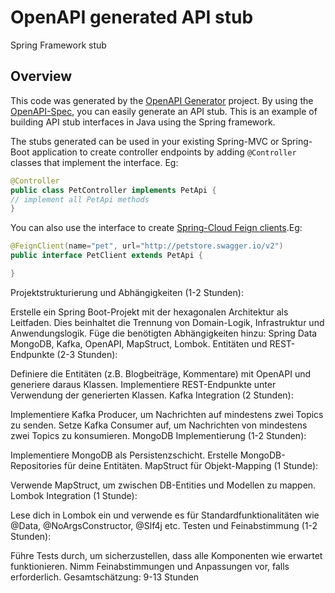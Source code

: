 
# OpenAPI generated API stub

Spring Framework stub


## Overview
This code was generated by the [OpenAPI Generator](https://openapi-generator.tech) project.
By using the [OpenAPI-Spec](https://openapis.org), you can easily generate an API stub.
This is an example of building API stub interfaces in Java using the Spring framework.

The stubs generated can be used in your existing Spring-MVC or Spring-Boot application to create controller endpoints
by adding ```@Controller``` classes that implement the interface. Eg:
```java
@Controller
public class PetController implements PetApi {
// implement all PetApi methods
}
```

You can also use the interface to create [Spring-Cloud Feign clients](http://projects.spring.io/spring-cloud/spring-cloud.html#spring-cloud-feign-inheritance).Eg:
```java
@FeignClient(name="pet", url="http://petstore.swagger.io/v2")
public interface PetClient extends PetApi {

}
```

Projektstrukturierung und Abhängigkeiten (1-2 Stunden):

Erstelle ein Spring Boot-Projekt mit der hexagonalen Architektur als Leitfaden. Dies beinhaltet die Trennung von Domain-Logik, Infrastruktur und Anwendungslogik.
Füge die benötigten Abhängigkeiten hinzu: Spring Data MongoDB, Kafka, OpenAPI, MapStruct, Lombok.
Entitäten und REST-Endpunkte (2-3 Stunden):

Definiere die Entitäten (z.B. Blogbeiträge, Kommentare) mit OpenAPI und generiere daraus Klassen.
Implementiere REST-Endpunkte unter Verwendung der generierten Klassen.
Kafka Integration (2 Stunden):

Implementiere Kafka Producer, um Nachrichten auf mindestens zwei Topics zu senden.
Setze Kafka Consumer auf, um Nachrichten von mindestens zwei Topics zu konsumieren.
MongoDB Implementierung (1-2 Stunden):

Implementiere MongoDB als Persistenzschicht.
Erstelle MongoDB-Repositories für deine Entitäten.
MapStruct für Objekt-Mapping (1 Stunde):

Verwende MapStruct, um zwischen DB-Entities und Modellen zu mappen.
Lombok Integration (1 Stunde):

Lese dich in Lombok ein und verwende es für Standardfunktionalitäten wie @Data, @NoArgsConstructor, @Slf4j etc.
Testen und Feinabstimmung (1-2 Stunden):

Führe Tests durch, um sicherzustellen, dass alle Komponenten wie erwartet funktionieren.
Nimm Feinabstimmungen und Anpassungen vor, falls erforderlich.
Gesamtschätzung: 9-13 Stunden
